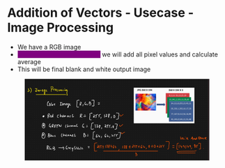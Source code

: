 # Addition of Vectors - Usecase - Image Processing

* We have a RGB image
* <mark style="color:purple;background-color:purple;">**To convert it into grayscale,**</mark> we will add all pixel values and calculate average
* This will be final blank and white output image

<figure><img src="../../.gitbook/assets/image (7) (1) (1) (1) (1) (1).png" alt=""><figcaption></figcaption></figure>
